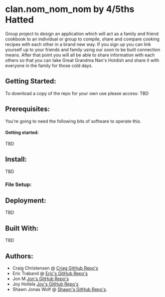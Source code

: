 # clan.nom_nom_nom by 4/5ths Hatted
Group project to design an application which will act as a family and friend cookbook to an individual or group to compile, share and compare cooking recipes with each other in a brand new way.  If you sign up you can link yourself up to your friends and family using our soon to be built connection means.  After that point you will all be able to share information with each others so that you can take Great Grandma Nan's Hotdish and share it with everyone in the family for those cold days.

## Getting Started:
To download a copy of the repo for your own use please access: TBD  
## Prerequisites: 
You're going to need the following bits of software to operate this.

#### Getting started: 
TBD

## Install:
TBD
<!-- The following Node.js NPM's will be needed in order to run this program.  
If you've cloned the json file you can also use NPM Install to quickly load up the dependencies.

```
 express
 express-handlebars
 mongoose
 body-parser
 cheerio
 request
``` -->

### File Setup:
<!-- ```
├── controllers
|  ├── fetch.js
|  ├── headline.js
|  └── note.js
├── models
|  ├── Headline.js
|  ├── index.js
|  └── Note.js
├── public
|  └── assets
├── routes
|  ├── api
|  ├── index.js
|  └── view
├── scripts
|  └── scrape.js
└── views
|   ├── home.handlebars
|   ├── layouts
|   └── saved.handlebars
├── package-lock.json
├── package.json
└── server.js
``` -->

## Deployment:
TBD
<!-- I am using XXX for deployment.-->

## Built With:
TBD
<!-- * [VS Code](https://code.visualstudio.com)
* HTML
* CSS
* Javascript
* jQuery
* Node.js
* MySQL
* Mongo
* Mongoose
* Cheerio
* Express -->

## Authors:
* Craig Christensen @ [Criag GitHub Repo's](https://github.com/ruffcorn33 "ruffcorn33")
* Eric Traband @ [Eric's GitHub Repo's](https://github.com/ejstraband "ejstraband")
* Jon M [Jon's GitHub Repo's](https://github.com/JonathonMoore1 "JonathonMoore1") 
* Joy Hollela [Joy's GitHub Repo's]()
* Shawn Jonas Wolf @ [Shawn's GitHub Repo's](https://github.com/SWolfMN78 "SJWolf78").
